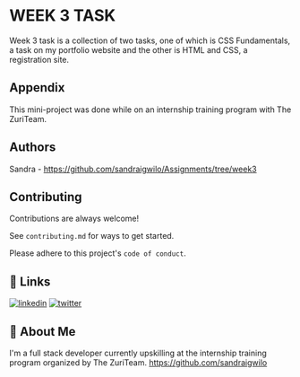 
# WEEK 3 TASK

Week 3 task is a collection of two tasks, one of which is CSS Fundamentals, a task on my portfolio website and the other is HTML and CSS, a registration site. 


## Appendix

This mini-project was done while on an internship training program with The ZuriTeam.


## Authors

Sandra - https://github.com/sandraigwilo/Assignments/tree/week3


## Contributing

Contributions are always welcome!

See `contributing.md` for ways to get started.

Please adhere to this project's `code of conduct`.


## 🔗 Links
[![linkedin](https://img.shields.io/badge/linkedin-0A66C2?style=for-the-badge&logo=linkedin&logoColor=white)](https://www.linkedin.com/in/sandra-igwilo-374491229)
[![twitter](https://img.shields.io/badge/twitter-1DA1F2?style=for-the-badge&logo=twitter&logoColor=white)](https://www.twitter.com/igwilosandra)


## 🚀 About Me
I'm a full stack developer currently upskilling at the internship training program organized by The ZuriTeam.
https://github.com/sandraigwilo

